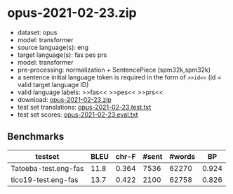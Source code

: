 # opus-2021-02-23.zip

* dataset: opus
* model: transformer
* source language(s): eng
* target language(s): fas pes prs
* model: transformer
* pre-processing: normalization + SentencePiece (spm32k,spm32k)
* a sentence initial language token is required in the form of `>>id<<` (id = valid target language ID)
* valid language labels: >>fas<< >>pes<< >>prs<<
* download: [opus-2021-02-23.zip](https://object.pouta.csc.fi/Tatoeba-MT-models/eng-fas/opus-2021-02-23.zip)
* test set translations: [opus-2021-02-23.test.txt](https://object.pouta.csc.fi/Tatoeba-MT-models/eng-fas/opus-2021-02-23.test.txt)
* test set scores: [opus-2021-02-23.eval.txt](https://object.pouta.csc.fi/Tatoeba-MT-models/eng-fas/opus-2021-02-23.eval.txt)

## Benchmarks

| testset | BLEU  | chr-F | #sent | #words | BP |
|---------|-------|-------|-------|--------|----|
| Tatoeba-test.eng-fas 	| 11.8 	| 0.364 	| 7536 	| 62270 	| 0.924 |
| tico19-test.eng-fas 	| 13.7 	| 0.422 	| 2100 	| 62758 	| 0.826 |

